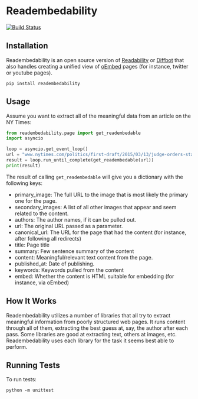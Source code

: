 # Readembedability
[![Build Status](https://secure.travis-ci.org/bmuller/readembedability.png?branch=master)](https://travis-ci.org/bmuller/readembedability)

## Installation
Readembedability is an open source version of [Readability](https://readability.com/) or [Diffbot](https://www.diffbot.com/) that also handles creating a unified view of [oEmbed](http://www.oembed.com/) pages (for instance, twitter or youtube pages).

```
pip install readembedability
```

## Usage
Assume you want to extract all of the meaningful data from an article on the NY Times:

```python
from readembedability.page import get_readembedable
import asyncio

loop = asyncio.get_event_loop()
url = "www.nytimes.com/politics/first-draft/2015/03/13/judge-orders-state-dept-to-release-records-from-clinton-trips/"
result = loop.run_until_complete(get_readembedable(url))
print(result)
```

The result of calling `get_readembedable` will give you a dictionary with the following keys:
 * primary_image: The full URL to the image that is most likely the primary one for the page.
 * secondary_images: A list of all other images that appear and seem related to the content.
 * authors: The author names, if it can be pulled out.
 * url: The original URL passed as a parameter.
 * canonical_url: The URL for the page that had the content (for instance, after following all redirects) 
 * title: Page title
 * summary: Few sentence summary of the content
 * content: Meaningful/relevant text content from the page.
 * published_at: Date of publishing.
 * keywords: Keywords pulled from the content
 * embed: Whether the content is HTML suitable for embedding (for instance, via oEmbed)

## How It Works
Readembedability utilizes a number of libraries that all try to extract meaningful information from poorly structured web pages.  It runs content through all of them, extracting the best guess at, say, the author after each pass.  Some libraries are good at extracting text, others at images, etc.  Readembedability uses each library for the task it seems best able to perform.

## Running Tests
To run tests:

```
python -m unittest
```
